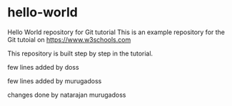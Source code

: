 # hello-world
Hello World repository for Git tutorial
This is an example repository for the Git tutoial on https://www.w3schools.com

This repository is built step by step in the tutorial.

few lines added by doss


few lines added by murugadoss


changes done  by natarajan murugadoss

